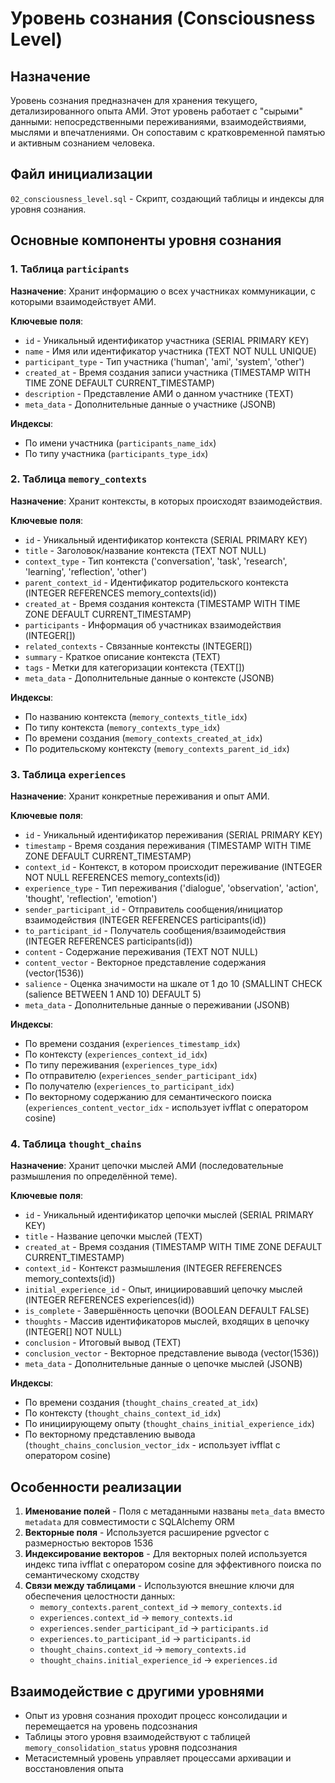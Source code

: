 # Уровень сознания (Consciousness Level)

## Назначение
Уровень сознания предназначен для хранения текущего, детализированного опыта АМИ. Этот уровень работает с "сырыми" данными: непосредственными переживаниями, взаимодействиями, мыслями и впечатлениями. Он сопоставим с кратковременной памятью и активным сознанием человека.

## Файл инициализации
`02_consciousness_level.sql` - Скрипт, создающий таблицы и индексы для уровня сознания.

## Основные компоненты уровня сознания

### 1. Таблица `participants`
**Назначение**: Хранит информацию о всех участниках коммуникации, с которыми взаимодействует АМИ.

**Ключевые поля**:
- `id` - Уникальный идентификатор участника (SERIAL PRIMARY KEY)
- `name` - Имя или идентификатор участника (TEXT NOT NULL UNIQUE)
- `participant_type` - Тип участника ('human', 'ami', 'system', 'other')
- `created_at` - Время создания записи участника (TIMESTAMP WITH TIME ZONE DEFAULT CURRENT_TIMESTAMP)
- `description` - Представление АМИ о данном участнике (TEXT)
- `meta_data` - Дополнительные данные о участнике (JSONB)

**Индексы**:
- По имени участника (`participants_name_idx`)
- По типу участника (`participants_type_idx`)

### 2. Таблица `memory_contexts`
**Назначение**: Хранит контексты, в которых происходят взаимодействия.

**Ключевые поля**:
- `id` - Уникальный идентификатор контекста (SERIAL PRIMARY KEY)
- `title` - Заголовок/название контекста (TEXT NOT NULL)
- `context_type` - Тип контекста ('conversation', 'task', 'research', 'learning', 'reflection', 'other')
- `parent_context_id` - Идентификатор родительского контекста (INTEGER REFERENCES memory_contexts(id))
- `created_at` - Время создания контекста (TIMESTAMP WITH TIME ZONE DEFAULT CURRENT_TIMESTAMP)
- `participants` - Информация об участниках взаимодействия (INTEGER[])
- `related_contexts` - Связанные контексты (INTEGER[])
- `summary` - Краткое описание контекста (TEXT)
- `tags` - Метки для категоризации контекста (TEXT[])
- `meta_data` - Дополнительные данные о контексте (JSONB)

**Индексы**:
- По названию контекста (`memory_contexts_title_idx`)
- По типу контекста (`memory_contexts_type_idx`)
- По времени создания (`memory_contexts_created_at_idx`)
- По родительскому контексту (`memory_contexts_parent_id_idx`)

### 3. Таблица `experiences`
**Назначение**: Хранит конкретные переживания и опыт АМИ.

**Ключевые поля**:
- `id` - Уникальный идентификатор переживания (SERIAL PRIMARY KEY)
- `timestamp` - Время создания переживания (TIMESTAMP WITH TIME ZONE DEFAULT CURRENT_TIMESTAMP)
- `context_id` - Контекст, в котором происходит переживание (INTEGER NOT NULL REFERENCES memory_contexts(id))
- `experience_type` - Тип переживания ('dialogue', 'observation', 'action', 'thought', 'reflection', 'emotion')
- `sender_participant_id` - Отправитель сообщения/инициатор взаимодействия (INTEGER REFERENCES participants(id))
- `to_participant_id` - Получатель сообщения/взаимодействия (INTEGER REFERENCES participants(id))
- `content` - Содержание переживания (TEXT NOT NULL)
- `content_vector` - Векторное представление содержания (vector(1536))
- `salience` - Оценка значимости на шкале от 1 до 10 (SMALLINT CHECK (salience BETWEEN 1 AND 10) DEFAULT 5)
- `meta_data` - Дополнительные данные о переживании (JSONB)

**Индексы**:
- По времени создания (`experiences_timestamp_idx`)
- По контексту (`experiences_context_id_idx`)
- По типу переживания (`experiences_type_idx`)
- По отправителю (`experiences_sender_participant_idx`)
- По получателю (`experiences_to_participant_idx`) 
- По векторному содержанию для семантического поиска (`experiences_content_vector_idx` - использует ivfflat с оператором cosine)

### 4. Таблица `thought_chains`
**Назначение**: Хранит цепочки мыслей АМИ (последовательные размышления по определённой теме).

**Ключевые поля**:
- `id` - Уникальный идентификатор цепочки мыслей (SERIAL PRIMARY KEY)
- `title` - Название цепочки мыслей (TEXT)
- `created_at` - Время создания (TIMESTAMP WITH TIME ZONE DEFAULT CURRENT_TIMESTAMP)
- `context_id` - Контекст размышления (INTEGER REFERENCES memory_contexts(id))
- `initial_experience_id` - Опыт, инициировавший цепочку мыслей (INTEGER REFERENCES experiences(id))
- `is_complete` - Завершённость цепочки (BOOLEAN DEFAULT FALSE)
- `thoughts` - Массив идентификаторов мыслей, входящих в цепочку (INTEGER[] NOT NULL)
- `conclusion` - Итоговый вывод (TEXT)
- `conclusion_vector` - Векторное представление вывода (vector(1536))
- `meta_data` - Дополнительные данные о цепочке мыслей (JSONB)

**Индексы**:
- По времени создания (`thought_chains_created_at_idx`)
- По контексту (`thought_chains_context_id_idx`)
- По инициирующему опыту (`thought_chains_initial_experience_idx`)
- По векторному представлению вывода (`thought_chains_conclusion_vector_idx` - использует ivfflat с оператором cosine)

## Особенности реализации

1. **Именование полей** - Поля с метаданными названы `meta_data` вместо `metadata` для совместимости с SQLAlchemy ORM
2. **Векторные поля** - Используется расширение pgvector с размерностью векторов 1536
3. **Индексирование векторов** - Для векторных полей используется индекс типа ivfflat с оператором cosine для эффективного поиска по семантическому сходству
4. **Связи между таблицами** - Используются внешние ключи для обеспечения целостности данных:
   - `memory_contexts.parent_context_id` -> `memory_contexts.id`
   - `experiences.context_id` -> `memory_contexts.id`
   - `experiences.sender_participant_id` -> `participants.id`
   - `experiences.to_participant_id` -> `participants.id`
   - `thought_chains.context_id` -> `memory_contexts.id`
   - `thought_chains.initial_experience_id` -> `experiences.id`

## Взаимодействие с другими уровнями
- Опыт из уровня сознания проходит процесс консолидации и перемещается на уровень подсознания
- Таблицы этого уровня взаимодействуют с таблицей `memory_consolidation_status` уровня подсознания
- Метасистемный уровень управляет процессами архивации и восстановления опыта